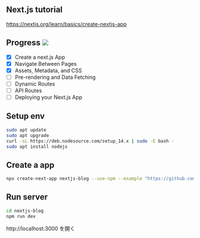 ## Next.js tutorial

https://nextjs.org/learn/basics/create-nextjs-app

## Progress ![](https://progress-bar.dev/43)
- [x] Create a next.js App
- [x] Navigate Between Pages
- [x] Assets, Metadata, and CSS
- [ ] Pre-rendering and Data Fetching
- [ ] Dynamic Routes
- [ ] API Routes
- [ ] Deploying your Next.js App

## Setup env
```bash
sudo apt update
sudo apt upgrade
curl -sL https://deb.nodesource.com/setup_14.x | sudo -E bash -
sudo apt install nodejs
```

## Create a app
```bash
npx create-next-app nextjs-blog --use-npm --example "https://github.com/vercel/next-learn-starter/tree/master/learn-starter"
```

## Run server
```bash
cd nextjs-blog
npm run dev
```

http://localhost:3000 を開く

